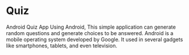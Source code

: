 # Quiz
Android Quiz App
Using Android, This simple  application can generate random questions and generate choices to be answered. Android is a mobile operating system developed by Google. It used in several gadgets like smartphones, tablets, and even television. 
